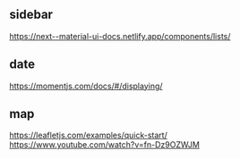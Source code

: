 ## sidebar

https://next--material-ui-docs.netlify.app/components/lists/

## date

https://momentjs.com/docs/#/displaying/

## map

https://leafletjs.com/examples/quick-start/
https://www.youtube.com/watch?v=fn-Dz9OZWJM
